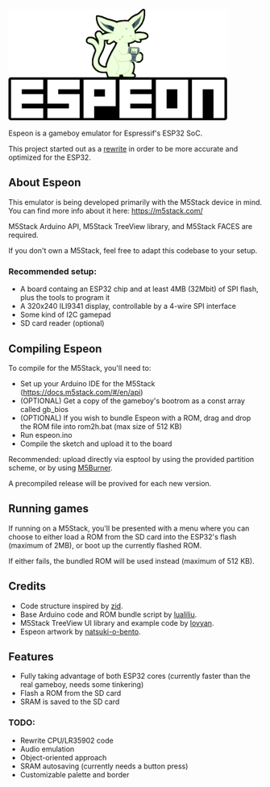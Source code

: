![Espeon](/logo/espeon_dmg_small.png)

Espeon is a gameboy emulator for Espressif's ESP32 SoC.

This project started out as a [rewrite](https://github.com/Ryuzaki-MrL/m5stack-gameboy) in order to be more accurate and optimized for the ESP32.

## About Espeon

This emulator is being developed primarily with the M5Stack device in mind. You can find more info about it here: https://m5stack.com/

M5Stack Arduino API, M5Stack TreeView library, and M5Stack FACES are required.

If you don't own a M5Stack, feel free to adapt this codebase to your setup.

### Recommended setup:

* A board containg an ESP32 chip and at least 4MB (32Mbit) of SPI flash, plus the tools to program it
* A 320x240 ILI9341 display, controllable by a 4-wire SPI interface
* Some kind of I2C gamepad
* SD card reader (optional)

## Compiling Espeon

To compile for the M5Stack, you'll need to:

* Set up your Arduino IDE for the M5Stack (https://docs.m5stack.com/#/en/api)
* (OPTIONAL) Get a copy of the gameboy's bootrom as a const array called gb_bios
* (OPTIONAL) If you wish to bundle Espeon with a ROM, drag and drop the ROM file into rom2h.bat (max size of 512 KB)
* Run espeon.ino
* Compile the sketch and upload it to the board

Recommended: upload directly via esptool by using the provided partition scheme, or by using [M5Burner](http://m5stack.oss-cn-shenzhen.aliyuncs.com/resource/software/M5Burner.zip).

A precompiled release will be provived for each new version.

## Running games

If running on a M5Stack, you'll be presented with a menu where you can choose to either load a ROM from the SD card into the ESP32's flash (maximum of 2MB), or boot up the currently flashed ROM.

If either fails, the bundled ROM will be used instead (maximum of 512 KB).

## Credits

* Code structure inspired by [zid](https://github.com/zid).
* Base Arduino code and ROM bundle script by [lualiliu](https://github.com/lualiliu).
* M5Stack TreeView UI library and example code by [lovyan](https://github.com/lovyan03).
* Espeon artwork by [natsuki-o-bento](https://www.deviantart.com/natsukio-bento).

## Features

* Fully taking advantage of both ESP32 cores (currently faster than the real gameboy, needs some tinkering)
* Flash a ROM from the SD card
* SRAM is saved to the SD card

### TODO:

* Rewrite CPU/LR35902 code
* Audio emulation
* Object-oriented approach
* SRAM autosaving (currently needs a button press)
* Customizable palette and border
